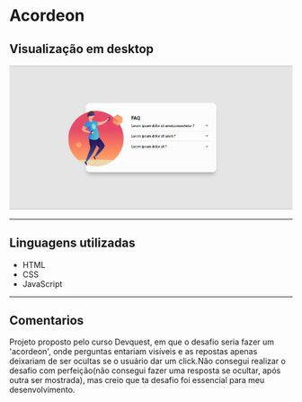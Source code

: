 # Acordeon

## Visualização em desktop
[<img src="./src/design/projeto.png">](https://duardohenrique.github.io/acordeon/)

<hr>

## Linguagens utilizadas
- HTML
- CSS
- JavaScript

<hr>

## Comentarios

Projeto proposto pelo curso Devquest, em que o desafio seria fazer um 'acordeon', onde perguntas entariam visíveis e as repostas apenas deixariam de ser ocultas se o usuário dar um click.Não consegui realizar o desafio com perfeição(não consegui fazer uma resposta se ocultar, após outra ser mostrada), mas creio que ta desafio foi essencial para meu desenvolvimento.